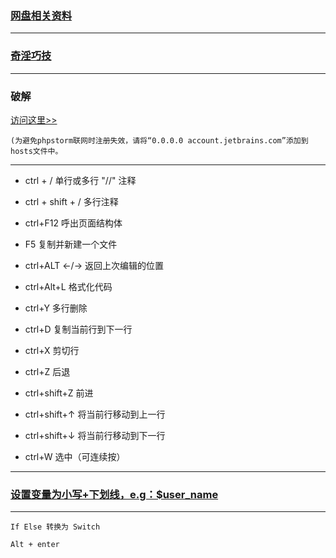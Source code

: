 
### [网盘相关资料](https://pan.baidu.com/disk/home?#/all?vmode=list&path=%2F%E8%BD%AF%E4%BB%B6%26%26%E5%B7%A5%E5%85%B7%2F%E5%BC%80%E5%8F%91%E5%B7%A5%E5%85%B7%2Fphpstorm)

---

### [奇淫巧技](https://docs.qq.com/doc/BG88z41awyoU14JYLy1Zf7bV0gklYg1biafK4IQmKC2Cjyb9214pTv1kjzAQ4PXOWK1RDpiX4)

---

### 破解
[访问这里>>](http://idea.lanyus.com/)
```
(为避免phpstorm联网时注册失效，请将“0.0.0.0 account.jetbrains.com”添加到hosts文件中。
```

----

- ctrl + /          单行或多行 "//" 注释
- ctrl + shift + /   多行注释


- ctrl+F12		         呼出页面结构体
- F5				             复制并新建一个文件

- ctrl+ALT ←/→       返回上次编辑的位置
- ctrl+Alt+L         格式化代码
- ctrl+Y             多行删除

- ctrl+D		          	复制当前行到下一行
- ctrl+X			          剪切行

- ctrl+Z			          后退
- ctrl+shift+Z	      前进

- ctrl+shift+↑	      将当前行移动到上一行
- ctrl+shift+↓	      将当前行移动到下一行

- ctrl+W			          选中（可连续按）

----
### [设置变量为小写+下划线，e.g：$user_name](http://pan.baidu.com/s/1dFxrfdZ)

----

```
If Else 转换为 Switch

Alt + enter

```
